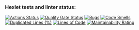 ### Hexlet tests and linter status:
[![Actions Status](https://github.com/Parsifal777/java-project-61/actions/workflows/hexlet-check.yml/badge.svg)](https://github.com/Parsifal777/java-project-61/actions)
[![Quality Gate Status](https://sonarcloud.io/api/project_badges/measure?project=Parsifal777_java-project-61&metric=alert_status)](https://sonarcloud.io/summary/new_code?id=Parsifal777_java-project-71)
[![Bugs](https://sonarcloud.io/api/project_badges/measure?project=Parsifal777_java-project-61&metric=bugs)](https://sonarcloud.io/summary/new_code?id=Parsifal777_java-project-71)
[![Code Smells](https://sonarcloud.io/api/project_badges/measure?project=Parsifal777_java-project-61&metric=code_smells)](https://sonarcloud.io/summary/new_code?id=Parsifal777_java-project-71)
[![Duplicated Lines (%)](https://sonarcloud.io/api/project_badges/measure?project=Parsifal777_java-project-61&metric=duplicated_lines_density)](https://sonarcloud.io/summary/new_code?id=Parsifal777_java-project-71)
[![Lines of Code](https://sonarcloud.io/api/project_badges/measure?project=Parsifal777_java-project-61&metric=ncloc)](https://sonarcloud.io/summary/new_code?id=Parsifal777_java-project-71)
[![Maintainability Rating](https://sonarcloud.io/api/project_badges/measure?project=Parsifal777_java-project-61&metric=sqale_rating)](https://sonarcloud.io/summary/new_code?id=Parsifal777_java-project-71)